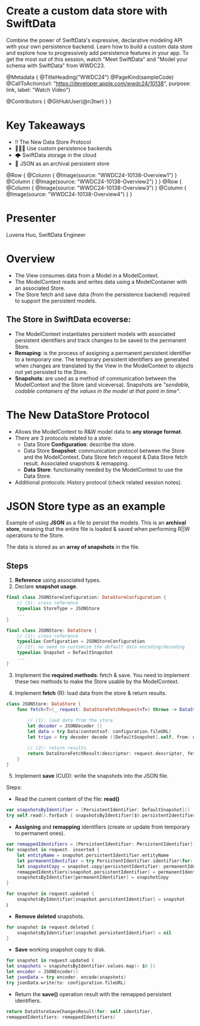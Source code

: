 # Create a custom data store with SwiftData

Combine the power of SwiftData's expressive, declarative modeling API with your own persistence backend. Learn how to build a custom data store and explore how to progressively add persistence features in your app. To get the most out of this session, watch "Meet SwiftData" and "Model your schema with SwiftData" from WWDC23.

@Metadata {
   @TitleHeading("WWDC24")
   @PageKind(sampleCode)
   @CallToAction(url: "https://developer.apple.com/wwdc24/10138", purpose: link, label: "Watch Video")

   @Contributors {
      @GitHubUser(@n3twr)
   }
}

# Key Takeaways

- ‼️ The New Data Store Protocol
- 🏄🏽‍♂️ Use custom persistence backends
- 🌩️ SwiftData storage in the cloud
- 🧰 JSON as an archival persistent store 

@Row {
   @Column {
      @Image(source: "WWDC24-10138-Overview1")
   }
   @Column {
      @Image(source: "WWDC24-10138-Overview2")
   }
}
@Row {
   @Column {
      @Image(source: "WWDC24-10138-Overview3")
   }
   @Column {
      @Image(source: "WWDC24-10138-Overview4")
   }
}

# Presenter
Luvena Huo, SwiftData Engineer

# Overview

- The View consumes data from a Model in a ModelContext.
- The ModelContext reads and writes data using a ModelContainer with an associated Store.
- The Store fetch and save data (from the persistence backend) required to support the persistent models.

## The Store in SwiftData ecoverse:

- The ModelContext instantiates persistent models with associated persistent identifiers and track changes to be saved to the permanent Store.
- **Remaping**: is the process of assigning a permanent persistent identifier to a temporary one. The temporary persistent identifiers are generated when changes are translated by the View in the ModelContext to objects not yet persisted to the Store.
- **Snapshots**: are used as a method of communication between the ModelContext and the Store (and viceversa). Snapshots are _"sendable, codable containers of the values in the model at that point in time"_.
    

# The New DataStore Protocol

- Allows the ModelContext to R&W model data to **any storage format**. 
- There are 3 protocols related to a store:
    - Data Store **Configuration**: describe the store.
    - Data Store **Snapshot**: communication protocol between the Store and the ModelContext. Data Store fetch request & Data Store fetch result. Associated snapshots & remapping.
    - **Data Store**: functionality needed by the ModelContext to use the Data Store.
- Additional protocols: History protocol (check related session notes).


# JSON Store type as an example

Example of using **JSON** as a file to persist the models. This is an **archival store**, meaning that the entire file is loaded & saved when performing R||W operations to the Store.

The data is stored as an **array of snapshots** in the file.

## Steps

1. **Reference** using associated types.
2. Declare **snapshot usage**.

```swift
final class JSONStoreConfiguration: DataStoreConfiguration {
    // (1): cross reference
    typealias StoreType = JSONStore
    ...
}

final class JSONStore: DataStore {
    // (1): cross reference
    typealias Configuration = JSONStoreConfiguration
    // (2): no need to customize the default data encoding/decoding
    typealias Snapshot = DefaultSnapshot
    ...
}
```

3. Implement the **required methods**: fetch & save. You need to implement these two methods to make the Store usable by the ModelContext.

4. Implement **fetch** (R): load data from the store & return results.

```swift
class JSONStore: DataStore {
    func fetch<T>(_ request: DataStoreFetchRequest<T>) throws -> DataStoreFetchResult<T, DefaultSnapshot> where T : PersistentModel {
        
        // (1): load data from the store
        let decoder = JSONDecoder ()
        let data = try Data(contentsof: configuration.fileURL)
        let trips = try decoder decode ([DefaultSnapshot].self, from: data)

        // (2): return results
        return DataStoreFetchResult(descriptor: request.descriptor, fetchedSnapshots: trips)
    }
}
``` 

5. Implement **save** (CUD): write the snapshots into the JSON file. 

Steps:

* Read the current content of the file: **read()**

```swift
var snapshotsByIdentifier = [PersistentIdentifier: DefaultSnapshot]()
try self.read().forEach { snapshotsByIdentifier[$0.persistentIdentifier] = $0 }
``` 

* **Assigning** and **remapping** identifiers (create or update from temporary to permanent ones).

```swift
var remappedIdentifiers = [PersistentIdentifier: PersistentIdentifier]()
for snapshot in request. inserted {
    let entityName = snapshot.persistentIdentifier.entityName
    let permanentIdentifier = try PersistentIdentifier.identifier(for: identifier, entityName: entityName, primaryKey: UUID())
    let snapshotCopy = snapshot.copy(persistentIdentifier: permanentIdentifier)
    remappedIdentifiers[snapshot.persistentIdentifier] = permanentIdentifier
    snapshotsByIdentifier[permanentIdentifier] = snapshotCopy
}
``` 

```swift
for snapshot in request.updated {
    snapshotsByIdentifier[snapshot.persistentIdentifier] = snapshot
｝
```

* **Remove deleted** snapshots.

```swift
for snapshot in request.deleted {
    snapshotsByIdentifier[snapshot.persistentIdentifier] = nil
}
``` 

* **Save** working snapshot copy to disk.

```swift
for snapshot in request.updated {
let snapshots = snapshotsByIdentifier.values.map(‹ $0 })
let encoder = JSONEncoder()
let jsonData = try encoder. encode(snapshots)
try jsonData.write(to: configuration.fileURL)
``` 


* Return the **save()** operation result with the remapped persistent identifiers.


```swift
return DataStoreSaveChangesResult(for: self.identifier,
remappedIdentifiers: remappedIdentifiers)
``` 

